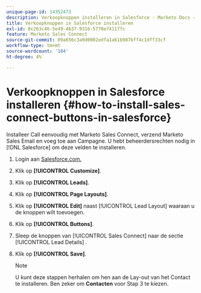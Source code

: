 ```yaml
---
unique-page-id: 14352473
description: Verkoopknoppen installeren in Salesforce - Marketo Docs - Productdocumentatie
title: Verkoopknoppen in Salesforce installeren
exl-id: 8c263c46-5e49-4637-9316-5770e74117fc
feature: Marketo Sales Connect
source-git-commit: 09a656c3a0d0002edfa1a61b987bff4c1dff33cf
workflow-type: tm+mt
source-wordcount: '104'
ht-degree: 4%

---
```


# Verkoopknoppen in Salesforce installeren {#how-to-install-sales-connect-buttons-in-salesforce}

Installeer Call eenvoudig met Marketo Sales Connect, verzend Marketo Sales Email en voeg toe aan Campagne. U hebt beheerdersrechten nodig in [!DNL Salesforce] om deze velden te installeren.

1. Login aan [&#x200B; Salesforce.com.](https://salesforce.com)
1. Klik op **[!UICONTROL Customize]**.
1. Klik op **[!UICONTROL Leads]**.
1. Klik op **[!UICONTROL Page Layouts]**.
1. Klik op **[!UICONTROL Edit]** naast [!UICONTROL Lead Layout] waaraan u de knoppen wilt toevoegen.
1. Klik op **[!UICONTROL Buttons]**.
1. Sleep de knoppen van [!UICONTROL Sales Connect] naar de sectie [!UICONTROL Lead Details] .
1. Klik op **[!UICONTROL Save]**.

   >[!NOTE]
   >
   >U kunt deze stappen herhalen om hen aan de Lay-out van het Contact te installeren. Ben zeker om **Contacten** voor Stap 3 te kiezen.
